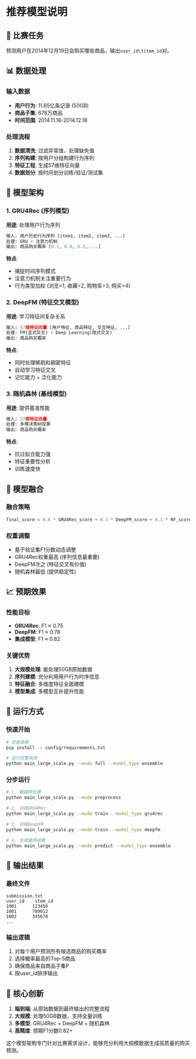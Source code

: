 # 推荐模型说明

## 🎯 比赛任务
预测用户在2014年12月19日会购买哪些商品，输出`user_id\titem_id`对。

## 📊 数据处理

### 输入数据
- **用户行为**: 11.65亿条记录 (50GB)
- **商品子集**: 678万商品
- **时间范围**: 2014.11.18-2014.12.18

### 处理流程
1. **数据清洗**: 过滤异常值，处理缺失值
2. **序列构建**: 按用户分组构建行为序列
3. **特征工程**: 生成57维特征向量
4. **数据划分**: 按时间划分训练/验证/测试集

## 🤖 模型架构

### 1. GRU4Rec (序列模型)
**用途**: 处理用户行为序列

```python
输入: 用户历史行为序列 [item1, item2, item3, ...]
处理: GRU + 注意力机制
输出: 商品购买概率 [0.1, 0.8, 0.3, ...]
```

**特点**:
- 捕捉时间序列模式
- 注意力机制关注重要行为
- 行为类型加权 (浏览=1, 收藏=2, 购物车=3, 购买=4)

### 2. DeepFM (特征交叉模型)
**用途**: 学习特征间复杂关系

```python
输入: 57维特征向量 [用户特征, 商品特征, 交互特征, ...]
处理: FM(显式交叉) + Deep Learning(隐式交叉)
输出: 商品购买概率
```

**特点**:
- 同时处理稀疏和稠密特征
- 自动学习特征交叉
- 记忆能力 + 泛化能力

### 3. 随机森林 (基线模型)
**用途**: 提供基准性能

```python
输入: 57维特征向量
处理: 多棵决策树投票
输出: 商品购买概率
```

**特点**:
- 抗过拟合能力强
- 特征重要性分析
- 训练速度快

## 🎯 模型融合

### 融合策略
```python
final_score = 0.6 * GRU4Rec_score + 0.3 * DeepFM_score + 0.1 * RF_score
```

### 权重调整
- 基于验证集F1分数动态调整
- GRU4Rec权重最高 (序列信息最重要)
- DeepFM次之 (特征交叉有价值)
- 随机森林最低 (提供稳定性)

## 📈 预期效果

### 性能目标
- **GRU4Rec**: F1 ≈ 0.75
- **DeepFM**: F1 ≈ 0.78  
- **集成模型**: F1 ≈ 0.82

### 关键优势
1. **大规模处理**: 能处理50GB原始数据
2. **序列建模**: 充分利用用户行为时序信息
3. **特征融合**: 多维度特征全面建模
4. **模型集成**: 多模型互补提升性能

## 🚀 运行方式

### 快速开始
```bash
# 安装依赖
pip install -r config/requirements.txt

# 运行完整系统
python main_large_scale.py --mode full --model_type ensemble
```

### 分步运行
```bash
# 1. 数据预处理
python main_large_scale.py --mode preprocess

# 2. 训练GRU4Rec
python main_large_scale.py --mode train --model_type gru4rec

# 3. 训练DeepFM
python main_large_scale.py --mode train --model_type deepfm

# 4. 生成最终结果
python main_large_scale.py --mode predict --model_type ensemble
```

## 📝 输出结果

### 最终文件
```
submission.txt
user_id    item_id
1001      123456
1001      789012
1002      345678
...
```

### 输出逻辑
1. 对每个用户预测所有候选商品的购买概率
2. 选择概率最高的Top-5商品
3. 确保商品来自商品子集P
4. 按user_id排序输出

## 🎯 核心创新

1. **端到端**: 从原始数据到最终输出的完整流程
2. **大规模**: 处理50GB数据，支持全量训练
3. **多模型**: GRU4Rec + DeepFM + 随机森林
4. **高精度**: 预期F1分数0.82+

这个模型架构专门针对比赛需求设计，能够充分利用大规模数据生成高质量的购买预测。